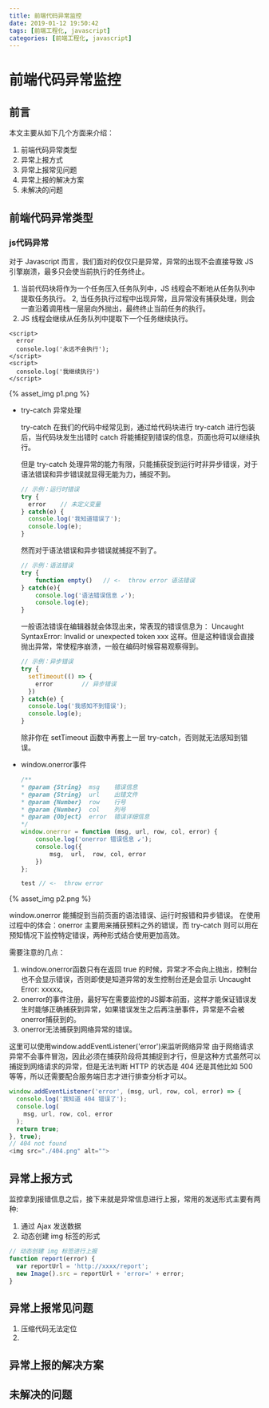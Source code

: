 ```yaml
---
title: 前端代码异常监控
date: 2019-01-12 19:50:42
tags: [前端工程化, javascript]
categories: [前端工程化, javascript]
---
```


# 前端代码异常监控

## 前言

本文主要从如下几个方面来介绍：

1. 前端代码异常类型
2. 异常上报方式
3. 异常上报常见问题
4. 异常上报的解决方案
5. 未解决的问题

<!--more-->

## 前端代码异常类型

### js代码异常

对于 Javascript 而言，我们面对的仅仅只是异常，异常的出现不会直接导致 JS 引擎崩溃，最多只会使当前执行的任务终止。

1. 当前代码块将作为一个任务压入任务队列中，JS 线程会不断地从任务队列中提取任务执行。
2, 当任务执行过程中出现异常，且异常没有捕获处理，则会一直沿着调用栈一层层向外抛出，最终终止当前任务的执行。
3. JS 线程会继续从任务队列中提取下一个任务继续执行。

```
<script>
  error
  console.log('永远不会执行');
</script>
<script>
  console.log('我继续执行')
</script>
```

{% asset_img p1.png %}

+ try-catch 异常处理

  try-catch 在我们的代码中经常见到，通过给代码块进行 try-catch 进行包装后，当代码块发生出错时 catch 将能捕捉到错误的信息，页面也将可以继续执行。

  但是 try-catch 处理异常的能力有限，只能捕获捉到运行时非异步错误，对于语法错误和异步错误就显得无能为力，捕捉不到。

  ```javascript
  // 示例：运行时错误
  try {
    error    // 未定义变量 
  } catch(e) {
    console.log('我知道错误了');
    console.log(e);
  }
  ```

  然而对于语法错误和异步错误就捕捉不到了。

  ```javascript
  // 示例：语法错误
  try {
      function empty()   // <-  throw error 语法错误
  } catch(e){
      console.log('语法错误信息 ↙');
      console.log(e);
  }
  ```

  一般语法错误在编辑器就会体现出来，常表现的错误信息为： Uncaught SyntaxError: Invalid or unexpected token xxx 这样。但是这种错误会直接抛出异常，常使程序崩溃，一般在编码时候容易观察得到。

  ```javascript
  // 示例：异步错误
  try {
    setTimeout(() => {
      error        // 异步错误
    })
  } catch(e) {
    console.log('我感知不到错误');
    console.log(e);
  }
  ```
  除非你在 setTimeout 函数中再套上一层 try-catch，否则就无法感知到错误。

+ window.onerror事件

  ```javascript
  /**
  * @param {String}  msg    错误信息
  * @param {String}  url    出错文件
  * @param {Number}  row    行号
  * @param {Number}  col    列号
  * @param {Object}  error  错误详细信息
  */
  window.onerror = function (msg, url, row, col, error) {
      console.log('onerror 错误信息 ↙');
      console.log({
          msg,  url,  row, col, error
      })
  };

  test // <-  throw error
  ```
{% asset_img p2.png %}

  window.onerror 能捕捉到当前页面的语法错误、运行时报错和异步错误。
  在使用过程中的体会：onerror 主要用来捕获预料之外的错误，而 try-catch 则可以用在预知情况下监控特定错误，两种形式结合使用更加高效。

  需要注意的几点：
  1. window.onerror函数只有在返回 true 的时候，异常才不会向上抛出，控制台也不会显示错误，否则即使是知道异常的发生控制台还是会显示 Uncaught Error: xxxxx。
  2. onerror的事件注册，最好写在需要监控的JS脚本前面，这样才能保证错误发生时能够正确捕获到异常，如果错误发生之后再注册事件，异常是不会被onerror捕获到的。
  3. onerror无法捕获到网络异常的错误。

  这里可以使用window.addEventListener('error')来监听网络异常
  由于网络请求异常不会事件冒泡，因此必须在捕获阶段将其捕捉到才行，但是这种方式虽然可以捕捉到网络请求的异常，但是无法判断 HTTP 的状态是 404 还是其他比如 500 等等，所以还需要配合服务端日志才进行排查分析才可以。

  ```javascript
  window.addEventListener('error', (msg, url, row, col, error) => {
    console.log('我知道 404 错误了');
    console.log(
      msg, url, row, col, error
    );
    return true;
  }, true);
  // 404 not found
  <img src="./404.png" alt="">
  ```
  

## 异常上报方式
监控拿到报错信息之后，接下来就是异常信息进行上报，常用的发送形式主要有两种:

  1. 通过 Ajax 发送数据
  2. 动态创建 img 标签的形式

```javascript
// 动态创建 img 标签进行上报
function report(error) {
  var reportUrl = 'http://xxxx/report';
  new Image().src = reportUrl + 'error=' + error;
}
```

## 异常上报常见问题
  1. 压缩代码无法定位
  2. 
## 异常上报的解决方案
## 未解决的问题
